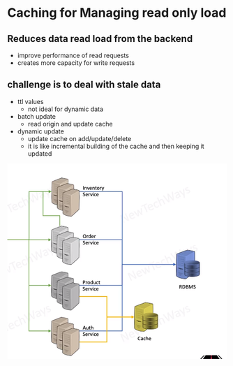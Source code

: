 # Caching for Managing read only load

## Reduces data read load from the backend
  - improve performance of read requests
  - creates more capacity for write requests


## challenge is to deal with stale data
  - ttl values
    - not ideal for dynamic data
  - batch update
    - read origin and update cache
  - dynamic update 
    - update cache on add/update/delete
    - it is like incremental building of the cache and then keeping it updated


![Alt text](image-1.png)

